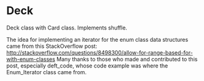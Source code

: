 # Deck
Deck class with Card class. Implements shuffle.

The idea for implementing an iterator for the enum class data structures came from this StackOverflow post:
http://stackoverflow.com/questions/8498300/allow-for-range-based-for-with-enum-classes
Many thanks to those who made and contributed to this post, especially deft_code, whose code example was where the Enum_Iterator class came from.
